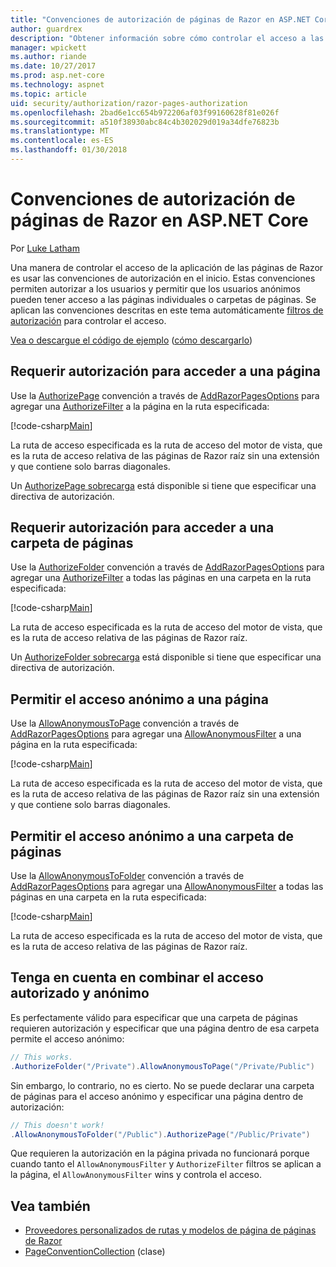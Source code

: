 ```yaml
---
title: "Convenciones de autorización de páginas de Razor en ASP.NET Core"
author: guardrex
description: "Obtener información sobre cómo controlar el acceso a las páginas con convenciones durante el inicio de autorizan a los usuarios y permitir que los usuarios anónimos pueden tener acceso a las páginas individuales o carpetas de páginas."
manager: wpickett
ms.author: riande
ms.date: 10/27/2017
ms.prod: asp.net-core
ms.technology: aspnet
ms.topic: article
uid: security/authorization/razor-pages-authorization
ms.openlocfilehash: 2bad6e1cc654b972206af03f99160628f81e026f
ms.sourcegitcommit: a510f38930abc84c4b302029d019a34dfe76823b
ms.translationtype: MT
ms.contentlocale: es-ES
ms.lasthandoff: 01/30/2018
---
```

# <a name="razor-pages-authorization-conventions-in-aspnet-core"></a>Convenciones de autorización de páginas de Razor en ASP.NET Core

Por [Luke Latham](https://github.com/guardrex)

Una manera de controlar el acceso de la aplicación de las páginas de Razor es usar las convenciones de autorización en el inicio. Estas convenciones permiten autorizar a los usuarios y permitir que los usuarios anónimos pueden tener acceso a las páginas individuales o carpetas de páginas. Se aplican las convenciones descritas en este tema automáticamente [filtros de autorización](xref:mvc/controllers/filters#authorization-filters) para controlar el acceso.

[Vea o descargue el código de ejemplo](https://github.com/aspnet/Docs/tree/master/aspnetcore/security/authorization/razor-pages-authorization/sample) ([cómo descargarlo](xref:tutorials/index#how-to-download-a-sample))

## <a name="require-authorization-to-access-a-page"></a>Requerir autorización para acceder a una página

Use la [AuthorizePage](/dotnet/api/microsoft.extensions.dependencyinjection.pageconventioncollectionextensions.authorizepage) convención a través de [AddRazorPagesOptions](/dotnet/api/microsoft.extensions.dependencyinjection.mvcrazorpagesmvcbuilderextensions.addrazorpagesoptions) para agregar una [AuthorizeFilter](/dotnet/api/microsoft.aspnetcore.mvc.authorization.authorizefilter) a la página en la ruta especificada:

[!code-csharp[Main](razor-pages-authorization/sample/Startup.cs?name=snippet1&highlight=2,4)]

La ruta de acceso especificada es la ruta de acceso del motor de vista, que es la ruta de acceso relativa de las páginas de Razor raíz sin una extensión y que contiene solo barras diagonales.

Un [AuthorizePage sobrecarga](/dotnet/api/microsoft.extensions.dependencyinjection.pageconventioncollectionextensions.authorizepage#Microsoft_Extensions_DependencyInjection_PageConventionCollectionExtensions_AuthorizePage_Microsoft_AspNetCore_Mvc_ApplicationModels_PageConventionCollection_System_String_System_String_) está disponible si tiene que especificar una directiva de autorización.

## <a name="require-authorization-to-access-a-folder-of-pages"></a>Requerir autorización para acceder a una carpeta de páginas

Use la [AuthorizeFolder](/dotnet/api/microsoft.extensions.dependencyinjection.pageconventioncollectionextensions.authorizefolder) convención a través de [AddRazorPagesOptions](/dotnet/api/microsoft.extensions.dependencyinjection.mvcrazorpagesmvcbuilderextensions.addrazorpagesoptions) para agregar una [AuthorizeFilter](/dotnet/api/microsoft.aspnetcore.mvc.authorization.authorizefilter) a todas las páginas en una carpeta en la ruta especificada:

[!code-csharp[Main](razor-pages-authorization/sample/Startup.cs?name=snippet1&highlight=2,5)]

La ruta de acceso especificada es la ruta de acceso del motor de vista, que es la ruta de acceso relativa de las páginas de Razor raíz.

Un [AuthorizeFolder sobrecarga](/dotnet/api/microsoft.extensions.dependencyinjection.pageconventioncollectionextensions.authorizefolder#Microsoft_Extensions_DependencyInjection_PageConventionCollectionExtensions_AuthorizeFolder_Microsoft_AspNetCore_Mvc_ApplicationModels_PageConventionCollection_System_String_System_String_) está disponible si tiene que especificar una directiva de autorización.

## <a name="allow-anonymous-access-to-a-page"></a>Permitir el acceso anónimo a una página

Use la [AllowAnonymousToPage](/dotnet/api/microsoft.extensions.dependencyinjection.pageconventioncollectionextensions.allowanonymoustopage) convención a través de [AddRazorPagesOptions](/dotnet/api/microsoft.extensions.dependencyinjection.mvcrazorpagesmvcbuilderextensions.addrazorpagesoptions) para agregar una [AllowAnonymousFilter](/dotnet/api/microsoft.aspnetcore.mvc.authorization.allowanonymousfilter) a una página en la ruta especificada:

[!code-csharp[Main](razor-pages-authorization/sample/Startup.cs?name=snippet1&highlight=2,6)]

La ruta de acceso especificada es la ruta de acceso del motor de vista, que es la ruta de acceso relativa de las páginas de Razor raíz sin una extensión y que contiene solo barras diagonales.

## <a name="allow-anonymous-access-to-a-folder-of-pages"></a>Permitir el acceso anónimo a una carpeta de páginas

Use la [AllowAnonymousToFolder](/dotnet/api/microsoft.extensions.dependencyinjection.pageconventioncollectionextensions.allowanonymoustofolder) convención a través de [AddRazorPagesOptions](/dotnet/api/microsoft.extensions.dependencyinjection.mvcrazorpagesmvcbuilderextensions.addrazorpagesoptions) para agregar una [AllowAnonymousFilter](/dotnet/api/microsoft.aspnetcore.mvc.authorization.allowanonymousfilter) a todas las páginas en una carpeta en la ruta especificada:

[!code-csharp[Main](razor-pages-authorization/sample/Startup.cs?name=snippet1&highlight=2,7)]

La ruta de acceso especificada es la ruta de acceso del motor de vista, que es la ruta de acceso relativa de las páginas de Razor raíz.

## <a name="note-on-combining-authorized-and-anonymous-access"></a>Tenga en cuenta en combinar el acceso autorizado y anónimo

Es perfectamente válido para especificar que una carpeta de páginas requieren autorización y especificar que una página dentro de esa carpeta permite el acceso anónimo:

```csharp
// This works.
.AuthorizeFolder("/Private").AllowAnonymousToPage("/Private/Public")
```

Sin embargo, lo contrario, no es cierto. No se puede declarar una carpeta de páginas para el acceso anónimo y especificar una página dentro de autorización:

```csharp
// This doesn't work!
.AllowAnonymousToFolder("/Public").AuthorizePage("/Public/Private") 
```

Que requieren la autorización en la página privada no funcionará porque cuando tanto el `AllowAnonymousFilter` y `AuthorizeFilter` filtros se aplican a la página, el `AllowAnonymousFilter` wins y controla el acceso.

## <a name="see-also"></a>Vea también

* [Proveedores personalizados de rutas y modelos de página de páginas de Razor](xref:mvc/razor-pages/razor-pages-convention-features)
* [PageConventionCollection](/dotnet/api/microsoft.aspnetcore.mvc.applicationmodels.pageconventioncollection) (clase)
